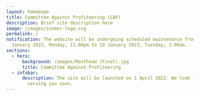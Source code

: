 ```yaml
---
layout: homepage
title: Committee Against Profiteering (CAP)
description: Brief site description here
image: /images/isomer-logo.svg
permalink: /
notification: The website will be undergoing scheduled maintenance from 9
  January 2023, Monday, 11.00pm to 10 January 2023, Tuesday, 3.00am.
sections:
  - hero:
      background: /images/Masthead (Final).jpg
      title: Committee Against Profiteering
  - infobar:
      description: The site will be launched on 1 April 2022. We look forward to
        serving you soon.
---
```

